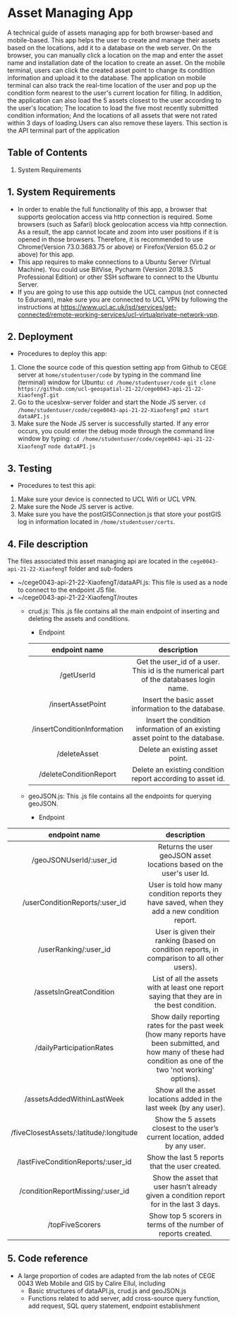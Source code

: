 # Asset Managing App

A technical guide of assets managing app for both browser-based and mobile-based. This app helps the user to create and manage their assets based on the locations, add it to a database on the web server. On the browser, you can manually click a location on the map and enter the asset name and installation date of the location to create an asset. On the mobile terminal, users can click the created asset point to change its condition information and upload it to the database. The application on mobile terminal can also track the real-time location of the user and pop up the condition form nearest to the user's current location for filling. In addition, the application can also load the 5 assets closest to the user according to the user's location; The location to load the five most recently submitted condition information; And the locations of all assets that were not rated within 3 days of loading.Users can also remove these layers. This section is the API terminal part of the application

## Table of Contents

1. System Requirements


## 1. System Requirements

* In order to enable the full functionality of this app, a browser that supports geolocation access via http connection is required. Some browsers (such as Safari) block geolocation access via http connection. As a result, the app cannot locate and zoom into user positions if it is opened in those browsers. Therefore, it is recommended to use Chrome(Version 73.0.3683.75 or above) or Firefox(Version 65.0.2 or above) for this app.
* This app requires to make connections to a Ubuntu Server (Virtual Machine). You could use BitVise, Pycharm (Version 2018.3.5 Professional Edition) or other SSH software to connect to the Ubuntu Server.
* If you are going to use this app outside the UCL campus (not connected to Eduroam), make sure you are connected to UCL VPN by following the instructions at https://www.ucl.ac.uk/isd/services/get-connected/remote-working-services/ucl-virtualprivate-network-vpn.

## 2. Deployment

* Procedures to deploy this app:
1. Clone the source code of this question setting app from Github to CEGE server at `home/studentuser/code` by typing in the command line (terminal) window for Ubuntu:
`cd /home/studentuser/code`
`git clone https://github.com/ucl-geospatial-21-22/cege0043-api-21-22-XiaofengT.git`
3. Go to the uceslxw-server folder and start the Node JS server.
`cd /home/studentuser/code/cege0043-api-21-22-XiaofengT`
`pm2 start dataAPI.js`
4. Make sure the Node JS server is successfully started. If any error occurs, you could enter the debug mode through the command line window by typing: 
`cd /home/studentuser/code/cege0043-api-21-22-XiaofengT`
`node dataAPI.js`

## 3. Testing

* Procedures to test this api:
1. Make sure your device is connected to UCL Wifi or UCL VPN.
2. Make sure the Node JS server is active.
3. Make sure you have the postGISConnection.js that store your postGIS log in information located in `/home/studentuser/certs`.

## 4. File description

The files associated this asset managing api are located in the `cege0043-api-21-22-XiaofengT` folder and sub-foders
- ~/cege0043-api-21-22-XiaofengT/dataAPI.js: This file is used as a node to connect to the endpoint JS file.
- ~/cege0043-api-21-22-XiaofengT/routes
	- crud.js: This .js file contains all the main endpoint of inserting and deleting the assets and conditions.
		- Endpoint

		| endpoint name | description |
		|:----:|:----:|
		| /getUserId | Get the user_id of a user. This id is the numerical part of the databases login name. |
		| /insertAssetPoint | Insert the basic asset information to the database. |
		| /insertConditionInformation | Insert the condition information of an existing asset point to the database. |
		| /deleteAsset | Delete an existing asset point. |
		| /deleteConditionReport | Delete an existing condition report according to asset id. |
	
	- geoJSON.js: This .js file contains all the endpoints for querying geoJSON.
		- Endpoint

| endpoint name | description |
|:----:|:----:|
| /geoJSONUserId/:user_id | Returns the user geoJSON asset locations based on the user's user Id. |
| /userConditionReports/:user_id | User is told how many condition reports they have saved, when they add a new condition report. |
| /userRanking/:user_id | User is given their ranking (based on condition reports, in comparison to all other users). |
| /assetsInGreatCondition | List of all the assets with at least one report saying that they are in the best condition. |
| /dailyParticipationRates | Show daily reporting rates for the past week (how many reports have been submitted, and how many of these had condition as one of the two 'not working' options). |
| /assetsAddedWithinLastWeek | Show all the asset locations added in the last week (by any user). |
| /fiveClosestAssets/:latitude/:longitude | Show the 5 assets closest to the user’s current location, added by any user. |
| /lastFiveConditionReports/:user_id | Show the last 5 reports that the user created. |
| /conditionReportMissing/:user_id | Show the asset that user hasn’t already given a condition report for in the last 3 days. |
| /topFiveScorers | Show top 5 scorers in terms of the number of reports created.|

## 5. Code reference

- A large proportion of codes are adapted from the lab notes of CEGE 0043 Web Mobile and GIS by Calire Ellul, including
	- Basic structures of dataAPI.js, crud.js and geoJSON.js
	- Functions related to add server, add cross-source query function, add request, SQL query statement, endpoint establishment